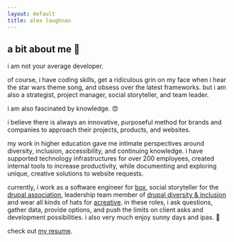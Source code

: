 ```yaml
---
layout: default
title: alex laughnan
---
```

## a bit about me 🔮

i am not your average developer.

of course, i have coding skills, get a ridiculous grin on my face when i hear the star wars theme song, and obsess over the latest frameworks. but i am also a strategist, project manager, social storyteller, and team leader.

i am also fascinated by knowledge. 😍

i believe there is always an innovative, purposeful method for brands and companies to approach their projects, products, and websites.

my work in higher education gave me intimate perspectives around diversity, inclusion, accessibility, and continuing knowledge. i have supported technology infrastructures for over 200 employees, created internal tools to increase productivity, while documenting and exploring unique, creative solutions to website requests.

currently, i work as a software engineer for [box](https://www.box.com/), social storyteller for the [drupal association](https://drupal.org/), leadership team member of [drupal diversity & inclusion](https://drupaldiversity.com/) and wear all kinds of hats for [acreative](https://acreative.io/services). in these roles, i ask questions, gather data, provide options, and push the limits on client asks and development possibilities. i also very much enjoy sunny days and ipas. 🍻

check out [my resume](https://laughnan.box.com/v/alexlaughnanresume).
